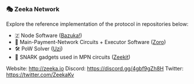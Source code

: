 ### 🎭 Zeeka Network

Explore the reference implementation of the protocol in repositories below:

 - 🇿 Node Software ([Bazuka!](https://github.com/zeeka-network/bazuka))
 - 💸 Main-Payment-Network Circuits + Executor Software ([Zoro](https://github.com/zeeka-network/zoro))
 - 🛠️ PoW Solver ([Uzi](https://github.com/zeeka-network/uzi-miner))
 - 📙 SNARK gadgets used in MPN circuits ([Zeekit](https://github.com/zeeka-network/zeekit))

Website: http://zeeka.io
Discord: https://discord.gg/4gbf9gZh8H
Twitter: https://twitter.com/ZeekaKv
